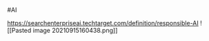 #AI

https://searchenterpriseai.techtarget.com/definition/responsible-AI
![[Pasted image 20210915160438.png]]
